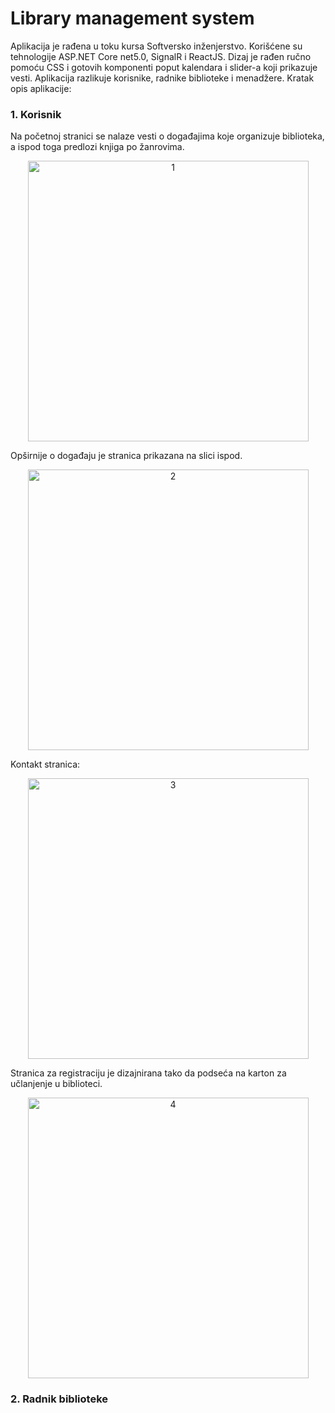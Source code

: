 # Library management system

Aplikacija je rađena u toku kursa Softversko inženjerstvo. Korišćene su tehnologije ASP.NET Core net5.0, SignalR i ReactJS. Dizaj je rađen ručno pomoću CSS i gotovih komponenti poput kalendara i slider-a koji prikazuje vesti.
Aplikacija razlikuje korisnike, radnike biblioteke i menadžere.
Kratak opis aplikacije:

### 1. Korisnik

Na početnoj stranici se nalaze vesti o događajima koje organizuje biblioteka, a ispod toga predlozi knjiga po žanrovima.

<p align="center">
  <img width="449" alt="1" src="https://github.com/zdravkoovic/LibraryManagementSystem/assets/76448150/e33867fd-2d9e-4b6f-9e2f-4b4ab3b167d6">
</p>

Opširnije o događaju je stranica prikazana na slici ispod.

<p align="center">
  <img width="449" alt="2" src="https://github.com/zdravkoovic/LibraryManagementSystem/assets/76448150/e014de2f-300d-4d85-bb15-cec987e634ba">
</p>

Kontakt stranica:

<p align="center">
  <img width="449" alt="3" src="https://github.com/zdravkoovic/LibraryManagementSystem/assets/76448150/4f575a20-20da-4655-bc6e-5314beba7f75">
</p>

Stranica za registraciju je dizajnirana tako da podseća na karton za učlanjenje u biblioteci.

<p align="center">
  <img width="449" alt="4" src="https://github.com/zdravkoovic/LibraryManagementSystem/assets/76448150/68269354-30f5-4936-8fba-6b2be4d7b564">
</p>

### 2. Radnik biblioteke
